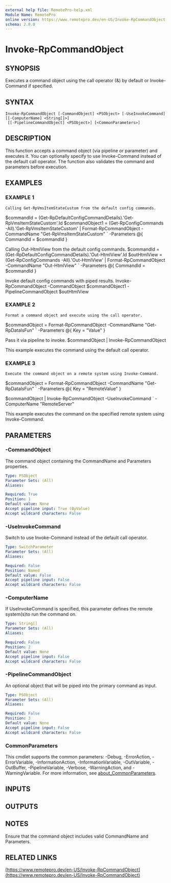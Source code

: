 ```yaml
---
external help file: RemotePro-help.xml
Module Name: RemotePro
online version: https://www.remotepro.dev/en-US/Invoke-RpCommandObject
schema: 2.0.0
---
```


# Invoke-RpCommandObject

## SYNOPSIS
Executes a command object using the call operator (&) by default or
Invoke-Command if specified.

## SYNTAX

```
Invoke-RpCommandObject [-CommandObject] <PSObject> [-UseInvokeCommand] [[-ComputerName] <String[]>]
 [[-PipelineCommandObject] <PSObject>] [<CommonParameters>]
```

## DESCRIPTION
This function accepts a command object (via pipeline or parameter) and
executes it.
You can optionally specify to use Invoke-Command instead
of the default call operator.
The function also validates the command
and parameters before execution.

## EXAMPLES

### EXAMPLE 1
```
Calling Get-RpVmsItemStateCustom from the default config commands.
```

$commandId = (Get-RpDefaultConfigCommandDetails).'Get-RpVmsItemStateCustom'.Id
$commandObject1 = (Get-RpConfigCommands -All).'Get-RpVmsItemStateCustom' |
                  Format-RpCommandObject -CommandName "Get-RpVmsItemStateCustom" \`
                                         -Parameters @{ CommandId = $commandId }

Calling Out-HtmlView from the default config commands.
$commandId = (Get-RpDefaultConfigCommandDetails).'Out-HtmlView'.Id
$outHtmlView = (Get-RpConfigCommands -All).'Out-HtmlView' |
               Format-RpCommandObject -CommandName "Out-HtmlView" \`
                                      -Parameters @{ CommandId = $commandId }

Invoke default config commands with piped results.
Invoke-RpCommandObject -CommandObject $commandObject1 -PipelineCommandObject $outHtmlView

### EXAMPLE 2
```
Format a command object and execute using the call operator.
```

$commandObject = Format-RpCommandObject -CommandName "Get-RpDataIsFun" \`
                 -Parameters @{ Key = "Value" }

Pass it via pipeline to invoke.
$commandObject | Invoke-RpCommandObject

This example executes the command using the default call operator.

### EXAMPLE 3
```
Execute the command object on a remote system using Invoke-Command.
```

$commandObject = Format-RpCommandObject -CommandName "Get-RpDataIsFun" \`
                 -Parameters @{ Key = "RemoteValue" }

$commandObject | Invoke-RpCommandObject -UseInvokeCommand \`
                 -ComputerName "RemoteServer"

This example executes the command on the specified remote system using Invoke-Command.

## PARAMETERS

### -CommandObject
The command object containing the CommandName and Parameters properties.

```yaml
Type: PSObject
Parameter Sets: (All)
Aliases:

Required: True
Position: 1
Default value: None
Accept pipeline input: True (ByValue)
Accept wildcard characters: False
```

### -UseInvokeCommand
Switch to use Invoke-Command instead of the default call operator.

```yaml
Type: SwitchParameter
Parameter Sets: (All)
Aliases:

Required: False
Position: Named
Default value: False
Accept pipeline input: False
Accept wildcard characters: False
```

### -ComputerName
If UseInvokeCommand is specified, this parameter defines the remote
system(s)to run the command on.

```yaml
Type: String[]
Parameter Sets: (All)
Aliases:

Required: False
Position: 2
Default value: None
Accept pipeline input: False
Accept wildcard characters: False
```

### -PipelineCommandObject
An optional object that will be piped into the primary command as input.

```yaml
Type: PSObject
Parameter Sets: (All)
Aliases:

Required: False
Position: 3
Default value: None
Accept pipeline input: False
Accept wildcard characters: False
```

### CommonParameters
This cmdlet supports the common parameters: -Debug, -ErrorAction, -ErrorVariable, -InformationAction, -InformationVariable, -OutVariable, -OutBuffer, -PipelineVariable, -Verbose, -WarningAction, and -WarningVariable. For more information, see [about_CommonParameters](http://go.microsoft.com/fwlink/?LinkID=113216).

## INPUTS

## OUTPUTS

## NOTES
Ensure that the command object includes valid CommandName and Parameters.

## RELATED LINKS

[https://www.remotepro.dev/en-US/Invoke-RpCommandObject](https://www.remotepro.dev/en-US/Invoke-RpCommandObject)

